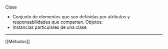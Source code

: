 Clase
- Conjunto de elementos que son definidas por atributos y responsabilidades que comparten.
Objetos:
- Instancias particulares de una clase
***
[[Métodos]] 